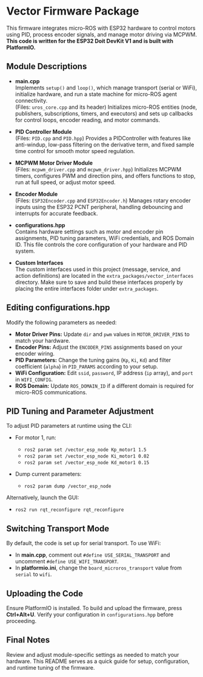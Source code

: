 # Vector Firmware Package

This firmware integrates micro-ROS with ESP32 hardware to control motors using PID, process encoder signals, and manage motor driving via MCPWM. **This code is written for the ESP32 Doit DevKit V1 and is built with PlatformIO.**

## Module Descriptions

- **main.cpp**  
  Implements `setup()` and `loop()`, which manage transport (serial or WiFi), initialize hardware, and run a state machine for micro-ROS agent connectivity.  
  (Files: `uros_core.cpp` and its header) Initializes micro-ROS entities (node, publishers, subscriptions, timers, and executors) and sets up callbacks for control loops, encoder reading, and motor commands.

- **PID Controller Module**  
  (Files: `PID.cpp` and `PID.hpp`) Provides a PIDController with features like anti-windup, low-pass filtering on the derivative term, and fixed sample time control for smooth motor speed regulation.

- **MCPWM Motor Driver Module**  
  (Files: `mcpwm_driver.cpp` and `mcpwm_driver.hpp`) Initializes MCPWM timers, configures PWM and direction pins, and offers functions to stop, run at full speed, or adjust motor speed.

- **Encoder Module**  
  (Files: `ESP32Encoder.cpp` and `ESP32Encoder.h`) Manages rotary encoder inputs using the ESP32 PCNT peripheral, handling debouncing and interrupts for accurate feedback.

- **configurations.hpp**  
  Contains hardware settings such as motor and encoder pin assignments, PID tuning parameters, WiFi credentials, and ROS Domain ID. This file controls the core configuration of your hardware and PID system.

- **Custom Interfaces**  
  The custom interfaces used in this project (message, service, and action definitions) are located in the `extra_packages/vector_interfaces` directory. Make sure to save and build these interfaces properly by placing the entire interfaces folder under `extra_packages`.

## Editing configurations.hpp

Modify the following parameters as needed:

- **Motor Driver Pins:** Update `dir` and `pwm` values in `MOTOR_DRIVER_PINS` to match your hardware.
- **Encoder Pins:** Adjust the `ENCODER_PINS` assignments based on your encoder wiring.
- **PID Parameters:** Change the tuning gains (`Kp`, `Ki`, `Kd`) and filter coefficient (`alpha`) in `PID_PARAMS` according to your setup.
- **WiFi Configuration:** Edit `ssid`, `password`, IP address (`ip` array), and `port` in `WIFI_CONFIG`.
- **ROS Domain:** Update `ROS_DOMAIN_ID` if a different domain is required for micro-ROS communications.

## PID Tuning and Parameter Adjustment

To adjust PID parameters at runtime using the CLI:

- For motor 1, run:
  
  - `ros2 param set /vector_esp_node Kp_motor1 1.5`
  - `ros2 param set /vector_esp_node Ki_motor1 0.02`
  - `ros2 param set /vector_esp_node Kd_motor1 0.15`
- Dump current parameters:
  - `ros2 param dump /vector_esp_node`

Alternatively, launch the GUI:

- `ros2 run rqt_reconfigure rqt_reconfigure`

## Switching Transport Mode

By default, the code is set up for serial transport. To use WiFi:

- In **main.cpp**, comment out `#define USE_SERIAL_TRANSPORT` and uncomment `#define USE_WIFI_TRANSPORT`.
- In **platformio.ini**, change the `board_microros_transport` value from `serial` to `wifi`.

## Uploading the Code

Ensure PlatformIO is installed. To build and upload the firmware, press **Ctrl+Alt+U**. Verify your configuration in `configurations.hpp` before proceeding.

## Final Notes

Review and adjust module-specific settings as needed to match your hardware. This README serves as a quick guide for setup, configuration, and runtime tuning of the firmware.
